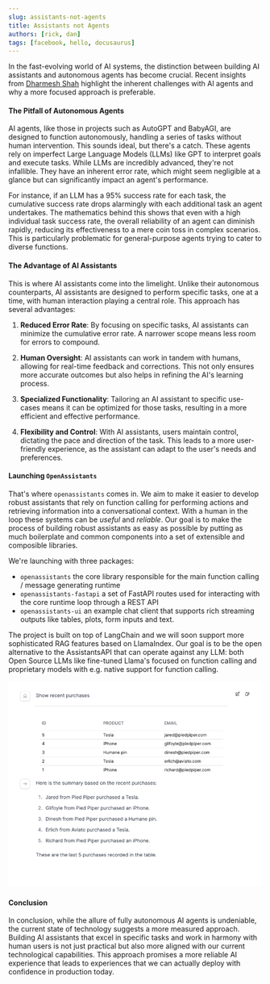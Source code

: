 ```yaml
---
slug: assistants-not-agents
title: Assistants not Agents
authors: [rick, dan]
tags: [facebook, hello, docusaurus]
---
```


In the fast-evolving world of AI systems, the distinction between building AI assistants and autonomous agents has become crucial. Recent insights from [Dharmesh Shah](https://agent.ai/p/why-most-agent-ais-dont-work-yet) highlight the inherent challenges with AI agents and why a more focused approach is preferable.

#### The Pitfall of Autonomous Agents

AI agents, like those in projects such as AutoGPT and BabyAGI, are designed to function autonomously, handling a series of tasks without human intervention. This sounds ideal, but there's a catch. These agents rely on imperfect Large Language Models (LLMs) like GPT to interpret goals and execute tasks. While LLMs are incredibly advanced, they're not infallible. They have an inherent error rate, which might seem negligible at a glance but can significantly impact an agent's performance.

For instance, if an LLM has a 95% success rate for each task, the cumulative success rate drops alarmingly with each additional task an agent undertakes. The mathematics behind this shows that even with a high individual task success rate, the overall reliability of an agent can diminish rapidly, reducing its effectiveness to a mere coin toss in complex scenarios. This is particularly problematic for general-purpose agents trying to cater to diverse functions.

#### The Advantage of AI Assistants

This is where AI assistants come into the limelight. Unlike their autonomous counterparts, AI assistants are designed to perform specific tasks, one at a time, with human interaction playing a central role. This approach has several advantages:

1. **Reduced Error Rate**: By focusing on specific tasks, AI assistants can minimize the cumulative error rate. A narrower scope means less room for errors to compound.

2. **Human Oversight**: AI assistants can work in tandem with humans, allowing for real-time feedback and corrections. This not only ensures more accurate outcomes but also helps in refining the AI's learning process.

3. **Specialized Functionality**: Tailoring an AI assistant to specific use-cases means it can be optimized for those tasks, resulting in a more efficient and effective performance.

4. **Flexibility and Control**: With AI assistants, users maintain control, dictating the pace and direction of the task. This leads to a more user-friendly experience, as the assistant can adapt to the user's needs and preferences.

#### Launching `OpenAssistants`

That's where `openassistants` comes in. We aim to make it easier to develop robust assistants that rely on function calling for performing actions and retrieving information into a conversational context. With a human in the loop these systems can be _useful_ and _reliable_. Our goal is to make the process of building robust assistants as easy as possible by putting as much boilerplate and common components into a set of extensible and composible libraries.

We're launching with three packages:

- `openassistants` the core library responsible for the main function calling / message generating runtime
- `openassistants-fastapi` a set of FastAPI routes used for interacting with the core runtime loop through a REST API
- `openassistants-ui` an example chat client that supports rich streaming outputs like tables, plots, form inputs and text.

The project is built on top of LangChain and we will soon support more sophisticated RAG features based on LlamaIndex. Our goal is to be the open alternative to the AssistantsAPI that can operate against any LLM: both Open Source LLMs like fine-tuned Llama's focused on function calling and proprietary models with e.g. native support for function calling.

![](/img/openassistants.png)

#### Conclusion

In conclusion, while the allure of fully autonomous AI agents is undeniable, the current state of technology suggests a more measured approach. Building AI assistants that excel in specific tasks and work in harmony with human users is not just practical but also more aligned with our current technological capabilities. This approach promises a more reliable AI experience that leads to experiences that we can actually deploy with confidence in production today.
